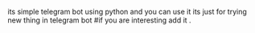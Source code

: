 its simple telegram bot using python
and you can use it its just for trying new thing in telegram bot
#if you are interesting add it
.
